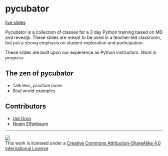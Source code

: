 # pycubator

[live slides](http://noamelf.github.io/pycubator)

Pycubator is a collection of classes for a 3 day Python training based on MD and revealjs.
These slides are meant to be used in a teacher-led classroom, but put a strong emphasis on student
exploration and participation.

These slides are built upon our experience as Python instructors. *Work in progress*.

## The zen of pycubator
-   Talk less, practice more.
-   Real world examples

## Contributors
* [Udi Oron](https://twitter.com/nonZero)
* [Noam Elfanbaum](https://twitter.com/noamelf)

---
![](https://i.creativecommons.org/l/by-sa/4.0/88x31.png)  
This work is licensed under a [Creative Commons Attribution-ShareAlike 4.0 International License](http://creativecommons.org/licenses/by-sa/4.0/)
